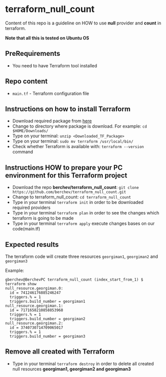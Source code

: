 # terraform_null_count

Content of this repo is a guideline on HOW to use **null** provider and **count** in terraform.

**Note that all this is tested on Ubuntu OS**

## PreRequirements
- You need to have Terraform tool installed

## Repo content
- `main.tf` - Terraform configuration file

## Instructions on how to install **Terraform**
- Download required package from [here](https://www.terraform.io/downloads.html)
- Change to directory where package is download. For example: `cd $HOME/Downloads/` 
- Type on your terminal: `unzip <Downloaded_TF_Package>`
- Type on your terminal: `sudo mv terraform /usr/local/bin/`
- Check whether Terraform is available with:  `terraform --version` command


## Instructions HOW to prepare your PC environment for this **Terraform project**
- Download the repo **berchev/terraform_null_count**: `git clone https://github.com/berchev/terraform_null_count.git`
- Change to terraform_null_count: `cd terraform_null_count`
- Type in your terminal `terraform init` in order to be downloaded required providers
- Type in your terminal `terraform plan` in order to see the changes which terraform is going to be made
- Type in your terminal `terraform apply` execute changes bases on our code(main.tf)

## Expected results
The terraform code will create three resources `georgiman1`, `georgiman2` and `georgiman3`  

Example: 
```
gberchev@BerchevPC terraform_null_count (index_start_from_1) $ terraform show
null_resource.georgiman.0:
  id = 741246176885246247
  triggers.% = 1
  triggers.build_number = georgiman1
null_resource.georgiman.1:
  id = 7171658210858853968
  triggers.% = 1
  triggers.build_number = georgiman2
null_resource.georgiman.2:
  id = 3740730714709065017
  triggers.% = 1
  triggers.build_number = georgiman3

```
## Remove all created with Terraform
- Type in your terminal `terraform destroy` in order to delete all created null resources **georgiman1, georgiman2 and georgiman3**
